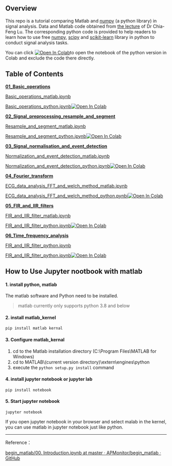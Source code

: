 ## Overview

This repo is a tutorial comparing Matlab and [numpy](https://numpy.org/) (a python library)  in signal analysis.  Data and Matlab code obtained from [the lecture](http://cflu.lab.nycu.edu.tw/) of Dr Chia-Feng Lu. The corresponding python code is provided to help readers to learn how to use free  [numpy](https://numpy.org/), [scipy](https://docs.scipy.org/doc/scipy/index.html) and [scikit-learn](https://scikit-learn.org/) library in python to conduct signal analysis tasks. 



You can click [![Open In Colab](https://camo.githubusercontent.com/84f0493939e0c4de4e6dbe113251b4bfb5353e57134ffd9fcab6b8714514d4d1/68747470733a2f2f636f6c61622e72657365617263682e676f6f676c652e636f6d2f6173736574732f636f6c61622d62616467652e737667)](https://github.com/zht007/tensorflow-practice/blob/master)to open the notebook of the python version in Colab and exclude the code there directly.

## Table of Contents

**[01_Basic_operations](https://github.com/zht007/matlab_vs_numpy/tree/main/01_Basic_operations)**

[Basic_operations_matlab.ipynb](https://github.com/zht007/matlab_vs_numpy/blob/main/01_Basic_operations/Basic_operations_matlab.ipynb)

[Basic_operations_python.ipynb](https://github.com/zht007/matlab_vs_numpy/blob/main/01_Basic_operations/Basic_operations_python.ipynb)[![Open In Colab](https://colab.research.google.com/assets/colab-badge.svg)](https://colab.research.google.com/github/zht007/matlab_vs_numpy/blob/main/01_Basic_operations/Basic_operations_python.ipynb)

[**02_Signal_preprocessing_resample_and_segment**](https://github.com/zht007/matlab_vs_numpy/tree/main/02_Signal_preprocessing_resample_and_segment)

[Resample_and_segment_matlab.ipynb](https://github.com/zht007/matlab_vs_numpy/blob/main/02_Signal_preprocessing_resample_and_segment/Resample_and_segment_matlab.ipynb)

[Resample_and_segment_python.ipynb](https://github.com/zht007/matlab_vs_numpy/blob/main/02_Signal_preprocessing_resample_and_segment/Resample_and_segment_python.ipynb)[![Open In Colab](https://colab.research.google.com/assets/colab-badge.svg)](https://colab.research.google.com/github/zht007/matlab_vs_numpy/blob/main/02_Signal_preprocessing_resample_and_segment/Resample_and_segment_python.ipynb)

**[03_Signal_normalisation_and_event_detection](https://github.com/zht007/matlab_vs_numpy/tree/main/03_Signal_normalisation_and_event_detection)**

[Normalization_and_event_detection_matlab.ipynb](https://github.com/zht007/matlab_vs_numpy/blob/main/03_Signal_normalisation_and_event_detection/Normalization_and_event_detection_matlab.ipynb)

[Normalization_and_event_detection_python.ipynb](https://github.com/zht007/matlab_vs_numpy/blob/main/03_Signal_normalisation_and_event_detection/Normalization_and_event_detection_python.ipynb)[![Open In Colab](https://colab.research.google.com/assets/colab-badge.svg)](https://colab.research.google.com/github/zht007/matlab_vs_numpy/blob/main/03_Signal_normalisation_and_event_detection/Normalization_and_event_detection_python.ipynb)

**[04_Fourier_transform](https://github.com/zht007/matlab_vs_numpy/tree/main/04_Fourier_transform)**

[ECG_data_analysis_FFT_and_welch_method_matlab.ipynb](https://github.com/zht007/matlab_vs_numpy/blob/main/04_Fourier_transform/ECG_data_analysis_FFT_and_welch_method_matlab.ipynb)

[ECG_data_analysis_FFT_and_welch_method_python.pynbi](https://github.com/zht007/matlab_vs_numpy/blob/main/04_Fourier_transform/ECG_data_analysis_FFT_and_welch_method_python.ipynb)[![Open In Colab](https://colab.research.google.com/assets/colab-badge.svg)](https://colab.research.google.com/github/zht007/matlab_vs_numpy/blob/main/04_Fourier_transform/ECG_data_analysis_FFT_and_welch_method_python.ipynb)

**[05_FIR_and_IIR_filters](https://github.com/zht007/matlab_vs_numpy/tree/main/05_FIR_and_IIR_filters)**

[FIR_and_IIR_filter_matlab.ipynb](https://github.com/zht007/matlab_vs_numpy/blob/main/05_FIR_and_IIR_filters/FIR_and_IIR_filter_matlab.ipynb)

[FIR_and_IIR_filter_python.ipynb](https://github.com/zht007/matlab_vs_numpy/blob/main/05_FIR_and_IIR_filters/FIR_and_IIR_filter_python.ipynb)[![Open In Colab](https://colab.research.google.com/assets/colab-badge.svg)](https://colab.research.google.com/github/zht007/matlab_vs_numpy/blob/main/05_FIR_and_IIR_filters/FIR_and_IIR_filter_python.ipynb)

**[06_Time_frequency_analysis](https://github.com/zht007/matlab_vs_numpy/tree/main/06_Time_frequency_analysis)**

[FIR_and_IIR_filter_python.ipynb](https://github.com/zht007/matlab_vs_numpy/blob/main/05_FIR_and_IIR_filters/FIR_and_IIR_filter_python.ipynb)

[FIR_and_IIR_filter_python.ipynb](https://github.com/zht007/matlab_vs_numpy/blob/main/05_FIR_and_IIR_filters/FIR_and_IIR_filter_python.ipynb)[![Open In Colab](https://colab.research.google.com/assets/colab-badge.svg)](https://colab.research.google.com/github/zht007/matlab_vs_numpy/blob/main/05_FIR_and_IIR_filters/FIR_and_IIR_filter_python.ipynb)

##  How to Use Jupyter nootbook with matlab 

#### 1. install python, matlab

The matlab software and Python need to be installed.

> matlab currently only supports python 3.8 and below

#### 2. install matlab_kernel

```
pip install matlab kernal
```

#### 3. Configure matlab_kernal

1. cd to the Matlab installation directory (C:\Program Files\MATLAB for Windows)
2. cd to MATLAB\\(current version directory)\extern\engines\python
3. execute the `python setup.py install` command

#### 4. install jupyter notebook or jupyter lab

```
pip install notebook
```

#### 5. Start jupyter notebook

```
jupyter notebook
```

If you open jupyter notebook in your browser and select malab in the kernel, you can use matlab in jupyter notebook just like python.

----

Reference：

[begin_matlab/00. Introduction.ipynb at master · APMonitor/begin_matlab · GitHub](https://github.com/APMonitor/begin_matlab/blob/master/matlab/00.%20Introduction.ipynb)
